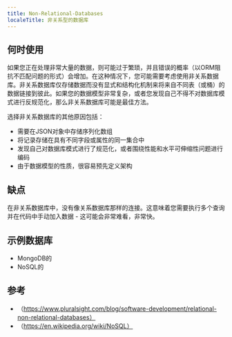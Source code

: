 ```yaml
---
title: Non-Relational-Databases
localeTitle: 非关系型的数据库
---
```

## 何时使用

如果您正在处理非常大量的数据，则可能过于繁琐，并且错误的概率（以ORM阻抗不匹配问题的形式）会增加。在这种情况下，您可能需要考虑使用非关系数据库。非关系数据库仅存储数据而没有显式和结构化机制来将来自不同表（或桶）的数据链接到彼此。如果您的数据模型非常复杂，或者您发现自己不得不对数据库模式进行反规范化，那么非关系数据库可能是最佳方法。

选择非关系数据库的其他原因包括：

*   需要在JSON对象中存储序列化数组
*   将记录存储在具有不同字段或属性的同一集合中
*   发现自己对数据库模式进行了规范化，或者围绕性能和水平可伸缩性问题进行编码
*   由于数据模型的性质，很容易预先定义架构

## 缺点

在非关系数据库中，没有像关系数据库那样的连接。这意味着您需要执行多个查询并在代码中手动加入数据 - 这可能会非常难看，非常快。

## 示例数据库

*   MongoDB的
*   NoSQL的

## 参考

*   （https://www.pluralsight.com/blog/software-development/relational-non-relational-databases）
*   （https://en.wikipedia.org/wiki/NoSQL）